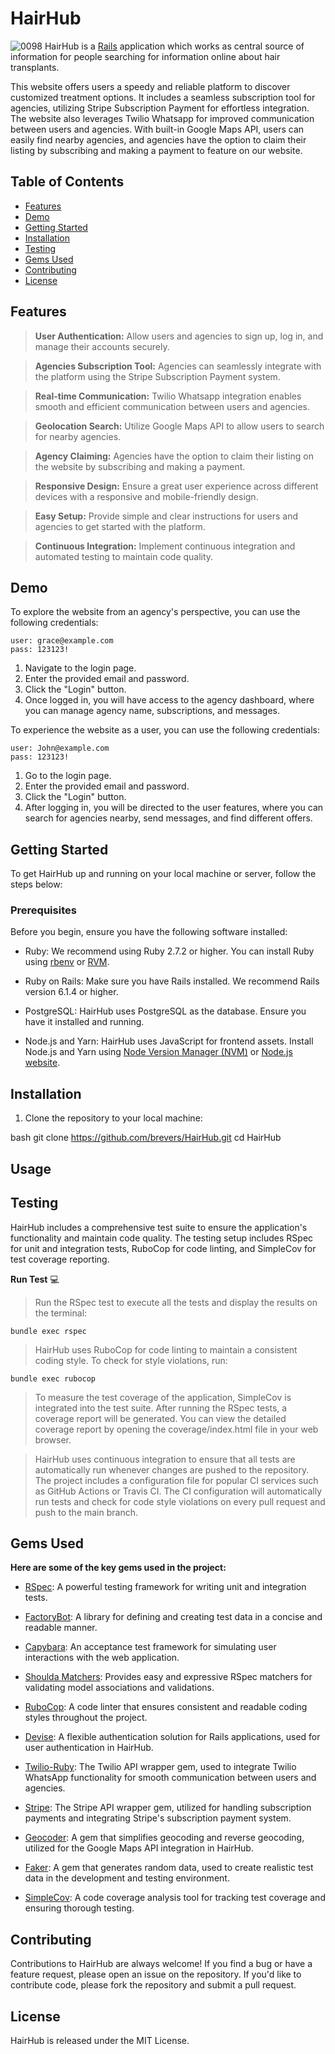 # HairHub
![0098](https://github.com/brevers/HairHub/assets/45858960/2fe6f662-2d0a-4959-913e-2cb3fce91b6e)
HairHub is a [Rails](https://rubyonrails.org) application which works as central source of information for people searching for information online about hair transplants.

This website offers users a speedy and reliable platform to discover customized treatment options. It includes a seamless subscription tool for agencies, utilizing Stripe Subscription Payment for effortless integration. The website also leverages Twilio Whatsapp for improved communication between users and agencies. With built-in Google Maps API, users can easily find nearby agencies, and agencies have the option to claim their listing by subscribing and making a payment to feature on our website.

## Table of Contents
- [Features](#features)
- [Demo](#demo)
- [Getting Started](#getting-started)
- [Installation](#installation)
- [Testing](#testing)
- [Gems Used](#gems-used)
- [Contributing](#contributing)
- [License](#license)

## Features
> **User Authentication:** Allow users and agencies to sign up, log in, and manage their accounts securely.

> **Agencies Subscription Tool:** Agencies can seamlessly integrate with the platform using the Stripe Subscription Payment system.

> **Real-time Communication:** Twilio Whatsapp integration enables smooth and efficient communication between users and agencies.

> **Geolocation Search:** Utilize Google Maps API to allow users to search for nearby agencies.

> **Agency Claiming:** Agencies have the option to claim their listing on the website by subscribing and making a payment.

> **Responsive Design:** Ensure a great user experience across different devices with a responsive and mobile-friendly design.

> **Easy Setup:** Provide simple and clear instructions for users and agencies to get started with the platform.

> **Continuous Integration:** Implement continuous integration and automated testing to maintain code quality.

## Demo

To explore the website from an agency's perspective, you can use the following credentials:
```
user: grace@example.com
pass: 123123!
```
1. Navigate to the login page.
2. Enter the provided email and password.
3. Click the "Login" button.
4. Once logged in, you will have access to the agency dashboard, where you can manage agency name, subscriptions, and messages.

To experience the website as a user, you can use the following credentials:
```
user: John@example.com
pass: 123123!
```
1. Go to the login page.
2. Enter the provided email and password.
3. Click the "Login" button.
4. After logging in, you will be directed to the user features, where you can search for agencies nearby, send messages, and find different offers.

## Getting Started

To get HairHub up and running on your local machine or server, follow the steps below:

### Prerequisites

Before you begin, ensure you have the following software installed:

- Ruby: We recommend using Ruby 2.7.2 or higher. You can install Ruby using [rbenv](https://github.com/rbenv/rbenv) or [RVM](https://rvm.io/).

- Ruby on Rails: Make sure you have Rails installed. We recommend Rails version 6.1.4 or higher.

- PostgreSQL: HairHub uses PostgreSQL as the database. Ensure you have it installed and running.

- Node.js and Yarn: HairHub uses JavaScript for frontend assets. Install Node.js and Yarn using [Node Version Manager (NVM)](https://github.com/nvm-sh/nvm) or [Node.js website](https://nodejs.org/en/).

## Installation

1. Clone the repository to your local machine:

bash
git clone https://github.com/brevers/HairHub.git
cd HairHub

## Usage

## Testing
HairHub includes a comprehensive test suite to ensure the application's functionality and maintain code quality. The testing setup includes RSpec for unit and integration tests, RuboCop for code linting, and SimpleCov for test coverage reporting. 

**Run Test** 💻

> Run the RSpec test to execute all the tests and display the results on the terminal:
```
bundle exec rspec
```
> HairHub uses RuboCop for code linting to maintain a consistent coding style. To check for style violations, run:
```
bundle exec rubocop
```
> To measure the test coverage of the application, SimpleCov is integrated into the test suite. After running the RSpec tests, a coverage report will be generated. You can view the detailed coverage report by opening the coverage/index.html file in your web browser.

> HairHub uses continuous integration to ensure that all tests are automatically run whenever changes are pushed to the repository. The project includes a configuration file for popular CI services such as GitHub Actions or Travis CI. The CI configuration will automatically run tests and check for code style violations on every pull request and push to the main branch.

## Gems Used

**Here are some of the key gems used in the project:**

- [RSpec](https://rspec.info/): A powerful testing framework for writing unit and integration tests.

- [FactoryBot](https://github.com/thoughtbot/factory_bot): A library for defining and creating test data in a concise and readable manner.

- [Capybara](https://github.com/teamcapybara/capybara): An acceptance test framework for simulating user interactions with the web application.

- [Shoulda Matchers](https://github.com/thoughtbot/shoulda-matchers): Provides easy and expressive RSpec matchers for validating model associations and validations.

- [RuboCop](https://github.com/rubocop/rubocop): A code linter that ensures consistent and readable coding styles throughout the project.

- [Devise](https://github.com/heartcombo/devise): A flexible authentication solution for Rails applications, used for user authentication in HairHub.

- [Twilio-Ruby](https://github.com/twilio/twilio-ruby): The Twilio API wrapper gem, used to integrate Twilio WhatsApp functionality for smooth communication between users and agencies.

- [Stripe](https://github.com/stripe/stripe-ruby): The Stripe API wrapper gem, utilized for handling subscription payments and integrating Stripe's subscription payment system.
- [Geocoder](https://github.com/alexreisner/geocoder): A gem that simplifies geocoding and reverse geocoding, utilized for the Google Maps API integration in HairHub.

- [Faker](https://github.com/faker-ruby/faker): A gem that generates random data, used to create realistic test data in the development and testing environment.

- [SimpleCov](https://github.com/simplecov-ruby/simplecov): A code coverage analysis tool for tracking test coverage and ensuring thorough testing.

## Contributing
Contributions to HairHub are always welcome! If you find a bug or have a feature request, please open an issue on the repository. If you'd like to contribute code, please fork the repository and submit a pull request.

## License
HairHub is released under the MIT License.
